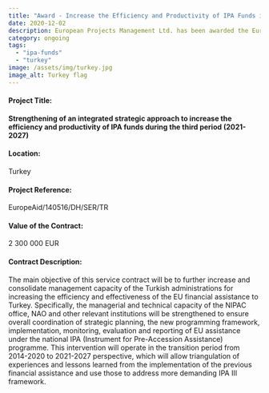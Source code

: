 ```yaml
---
title: "Award - Increase the Efficiency and Productivity of IPA Funds in Turkey"
date: 2020-12-02
description: European Projects Management Ltd. has been awarded the EuropeAid project contract in Turkey, in consortium with WEglobal.
category: ongoing
tags: 
  - "ipa-funds"
  - "turkey"
image: /assets/img/turkey.jpg
image_alt: Turkey flag
---
```

#### Project Title:

**Strengthening of an integrated strategic approach to increase the efficiency and productivity of IPA funds during the third period (2021- 2027)**

#### Location:

Turkey

#### Project Reference:

EuropeAid/140516/DH/SER/TR

#### Value of the Contract:

2 300 000 EUR

#### Contract Description:

The main objective of this service contract will be to further increase and consolidate management capacity of the Turkish administrations for increasing the efficiency and effectiveness of the EU financial assistance to Turkey. Specifically, the managerial and technical capacity of the NIPAC office, NAO and other relevant institutions will be strengthened to ensure overall coordination of strategic planning, the new programming framework, implementation, monitoring, evaluation and reporting of EU assistance under the national IPA (Instrument for Pre-Accession Assistance) programme. This intervention will operate in the transition period from 2014-2020 to 2021-2027 perspective, which will allow triangulation of experiences and lessons learned from the implementation of the previous financial assistance and use those to address more demanding IPA III framework.
